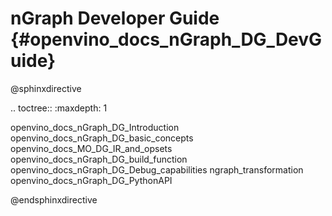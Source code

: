 # nGraph Developer Guide {#openvino_docs_nGraph_DG_DevGuide}

@sphinxdirective

.. toctree::
   :maxdepth: 1
      
   openvino_docs_nGraph_DG_Introduction
   openvino_docs_nGraph_DG_basic_concepts
   openvino_docs_MO_DG_IR_and_opsets
   openvino_docs_nGraph_DG_build_function
   openvino_docs_nGraph_DG_Debug_capabilities
   ngraph_transformation
   openvino_docs_nGraph_DG_PythonAPI
      
@endsphinxdirective